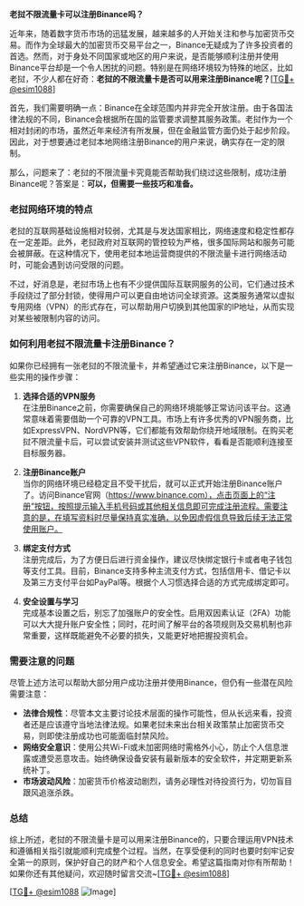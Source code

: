 **老挝不限流量卡可以注册Binance吗？**

近年来，随着数字货币市场的迅猛发展，越来越多的人开始关注和参与加密货币交易。而作为全球最大的加密货币交易平台之一，Binance无疑成为了许多投资者的首选。然而，对于身处不同国家或地区的用户来说，是否能够顺利注册并使用Binance平台却是一个令人困扰的问题。特别是在网络环境较为特殊的地区，比如老挝，不少人都在好奇：**老挝的不限流量卡是否可以用来注册Binance呢？**[[TG💪+ @esim1088](https://t.me/s/esim1088)]

首先，我们需要明确一点：Binance在全球范围内并非完全开放注册。由于各国法律法规的不同，Binance会根据所在国的监管要求调整其服务政策。老挝作为一个相对封闭的市场，虽然近年来经济有所发展，但在金融监管方面仍处于起步阶段。因此，对于想要通过老挝本地网络注册Binance的用户来说，确实存在一定的限制。

那么，问题来了：老挝的不限流量卡究竟能否帮助我们绕过这些限制，成功注册Binance呢？答案是：**可以，但需要一些技巧和准备。**

### 老挝网络环境的特点

老挝的互联网基础设施相对较弱，尤其是与发达国家相比，网络速度和稳定性都存在一定差距。此外，老挝政府对互联网的管控较为严格，很多国际网站和服务可能会被屏蔽。在这种情况下，使用老挝本地运营商提供的不限流量卡进行网络活动时，可能会遇到访问受限的问题。

不过，好消息是，老挝市场上也有不少提供国际互联网服务的公司，它们通过技术手段绕过了部分封锁，使得用户可以更自由地访问全球资源。这类服务通常以虚拟专用网络（VPN）的形式存在，可以帮助用户切换到其他国家的IP地址，从而实现对某些被限制内容的访问。

### 如何利用老挝不限流量卡注册Binance？

如果你已经拥有一张老挝的不限流量卡，并希望通过它来注册Binance，以下是一些实用的操作步骤：

1. **选择合适的VPN服务**  
   在注册Binance之前，你需要确保自己的网络环境能够正常访问该平台。这通常意味着需要借助一个可靠的VPN工具。市场上有许多优秀的VPN服务商，比如ExpressVPN、NordVPN等，它们都能有效帮助你绕开地域限制。在购买老挝不限流量卡后，可以尝试安装并测试这些VPN软件，看看是否能顺利连接至目标服务器。

2. **注册Binance账户**  
   当你的网络环境已经稳定且不受干扰后，就可以正式开始注册Binance账户了。访问Binance官网（https://www.binance.com），点击页面上的“注册”按钮，按照提示输入手机号码或其他相关信息即可完成注册流程。需要注意的是，在填写资料时尽量保持真实准确，以免因虚假信息导致后续无法正常使用账户。

3. **绑定支付方式**  
   注册完成后，为了方便日后进行资金操作，建议尽快绑定银行卡或者电子钱包等支付工具。目前，Binance支持多种主流支付方式，包括信用卡、借记卡以及第三方支付平台如PayPal等。根据个人习惯选择合适的方式完成绑定即可。

4. **安全设置与学习**  
   完成基本设置之后，别忘了加强账户的安全性。启用双因素认证（2FA）功能可以大大提升账户安全性；同时，花时间了解平台的各项规则及交易机制也非常重要，这样既能避免不必要的损失，又能更好地把握投资机会。

### 需要注意的问题

尽管上述方法可以帮助大部分用户成功注册并使用Binance，但仍有一些潜在风险需要注意：

- **法律合规性**：尽管本文主要讨论技术层面的操作可能性，但从长远来看，投资者还是应该遵守当地法律法规。如果老挝未来出台相关政策禁止加密货币交易，则即使注册成功也可能面临封禁风险。
- **网络安全意识**：使用公共Wi-Fi或未加密网络时需格外小心，防止个人信息泄露或遭受恶意攻击。始终确保设备安装有最新版本的安全软件，并定期更新系统补丁。
- **市场波动风险**：加密货币价格波动剧烈，请务必理性对待投资行为，切勿盲目跟风追涨杀跌。

### 总结

综上所述，老挝的不限流量卡是可以用来注册Binance的，只要合理运用VPN技术和遵循相关指引就能顺利完成整个过程。当然，在享受便利的同时也要时刻牢记安全第一的原则，保护好自己的财产和个人信息安全。希望这篇指南对你有所帮助！如果你还有其他疑问，欢迎随时留言交流~[[TG💪+ @esim1088](https://t.me/s/esim1088)]

[[TG💪+ @esim1088](https://t.me/s/esim1088) ![Image](https://i.postimg.cc/4NQfJmqS/Snipaste-2025-05-13-00-14-12.png)]
